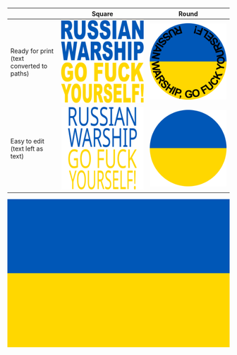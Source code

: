 |                                           | Square                                | Round                               |
|-------------------------------------------|---------------------------------------|-------------------------------------|
| Ready for print (text converted to paths) | ![square-ready.svg](square-ready.svg) | ![round-ready.svg](round-ready.svg) |
| Easy to edit (text left as text)          | ![square-text.svg](square-text.svg)   | ![round-text.svg](round-text.svg)   |

![flag.svg](flag.svg)
